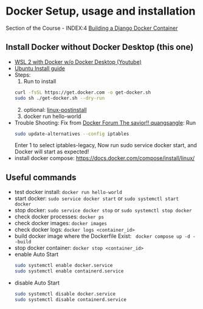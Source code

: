 # Docker Setup, usage and installation

Section of the Course - INDEX:4 [Building a Django Docker Container](https://www.youtube.com/watch?v=PkynrL1aU9o&list=PLOLrQ9Pn6cayGytG1fgUPEsUp3Onol8V7&index=4)

## Install Docker without Docker Desktop (this one)
- [WSL 2 with Docker w/o Docker Desktop (Youtube)](https://www.youtube.com/watch?v=SDk3pqFXgs8)
- [Ubuntu Install guide](https://docs.docker.com/engine/install/ubuntu/)
- Steps:
    1. Run to install
    ```bash
    curl -fsSL https://get.docker.com -o get-docker.sh
    sudo sh ./get-docker.sh --dry-run
    ```
    2. optional: [linux-postinstall](https://docs.docker.com/engine/install/linux-postinstall/)
    3.  docker run hello-world
- Trouble Shooting: Fix from [Docker Forum The savior!! quangsangle](https://forums.docker.com/t/wsl-cannot-connect-to-the-docker-daemon-at-unix-var-run-docker-sock-is-the-docker-daemon-running/116245/6#:~:text=1%20month%20later-,quangsangle,-Jul%202023):
    Run 
    ```bash
    sudo update-alternatives --config iptables
    ```
    Enter 1 to select iptables-legacy, Now run sudo service docker start, and Docker will start as expected!
- install docker compose: https://docs.docker.com/compose/install/linux/


## Useful commands
- test docker install: ```docker run hello-world```
- start docker: ```sudo service docker start``` or ```sudo systemctl start docker```
- stop docker: ```sudo service docker stop``` or ```sudo systemctl stop docker```
- check docker processes: ```docker ps```
- check docker images: ```docker images```
- check docker logs: ```docker logs <container_id>```
- build docker image where the Dockerfile Exist: ``` docker compose up -d --build```
- stop docker container: ```docker stop <container_id>```
- enable Auto Start 
    ```bash
    sudo systemctl enable docker.service
    sudo systemctl enable containerd.service
    ```
- disable Auto Start
    ```bash
    sudo systemctl disable docker.service
    sudo systemctl disable containerd.service
    ```